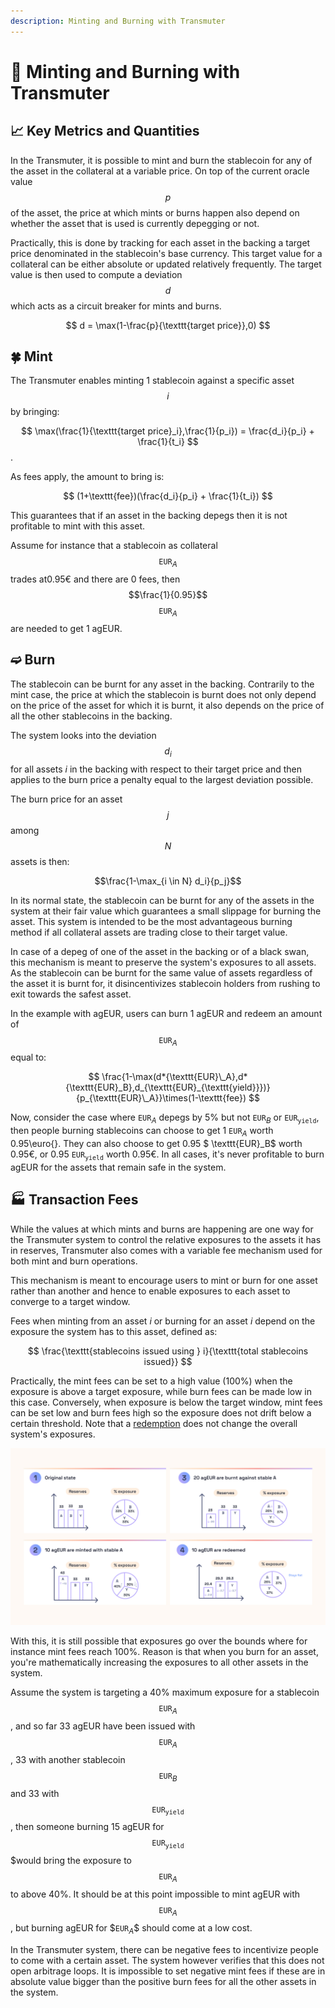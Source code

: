 ```yaml
---
description: Minting and Burning with Transmuter
---
```


# 💱 Minting and Burning with Transmuter

## 📈 Key Metrics and Quantities

In the Transmuter, it is possible to mint and burn the stablecoin for any of the asset in the collateral at a variable price. On top of the current oracle value $$ p $$ of the asset, the price at which mints or burns happen also depend on whether the asset that is used is currently depegging or not.

Practically, this is done by tracking for each asset in the backing a target price denominated in the stablecoin's base currency. This target value for a collateral can be either absolute or updated relatively frequently. The target value is then used to compute a deviation $$ d $$ which acts as a circuit breaker for mints and burns.

$$ d = \max(1-\frac{p}{\texttt{target price}},0) $$

## 🍀 Mint

The Transmuter enables minting 1 stablecoin against a specific asset $$ i $$ by bringing:

$$ \max(\frac{1}{\texttt{target price}_i},\frac{1}{p_i}) = \frac{d_i}{p_i} + \frac{1}{t_i} $$.

As fees apply, the amount to bring is:

$$ (1+\texttt{fee})(\frac{d_i}{p_i} + \frac{1}{t_i}) $$

This guarantees that if an asset in the backing depegs then it is not profitable to mint with this asset.

Assume for instance that a stablecoin as collateral $$\texttt{EUR}_A$$ trades at0.95€ and there are 0 fees, then $$\frac{1}{0.95}$$ $$\texttt{EUR}_A$$ are needed to get 1 agEUR.

## ➫ Burn

The stablecoin can be burnt for any asset in the backing. Contrarily to the mint case, the price at which the stablecoin is burnt does not only depend on the price of the asset for which it is burnt, it also depends on the price of all the other stablecoins in the backing.

The system looks into the deviation $$d_i$$ for all assets $i$ in the backing with respect to their target price and then applies to the burn price a penalty equal to the largest deviation possible.

The burn price for an asset $$j$$ among $$N$$ assets is then:

$$\frac{1-\max_{i \in N} d_i}{p_j}$$

In its normal state, the stablecoin can be burnt for any of the assets in the system at their fair value which guarantees a small slippage for burning the asset. This system is intended to be the most advantageous burning method if all collateral assets are trading close to their target value.

In case of a depeg of one of the asset in the backing or of a black swan, this mechanism is meant to preserve the system's exposures to all assets. As the stablecoin can be burnt for the same value of assets regardless of the asset it is burnt for, it disincentivizes stablecoin holders from rushing to exit towards the safest asset.

In the example with agEUR, users can burn 1 agEUR and redeem an amount of $$\texttt{EUR}_A$$ equal to:

$$ \frac{1-\max(d*{\texttt{EUR}\_A},d*{\texttt{EUR}_B},d_{\texttt{EUR}_{\texttt{yield}}})}{p_{\texttt{EUR}\_A}}\times(1-\texttt{fee}) $$

Now, consider the case where $\texttt{EUR}_A$ depegs by 5% but not $\texttt{EUR}_B$ or $\texttt{EUR}_{\texttt{yield}}$, then people burning stablecoins can choose to get $1$ $\texttt{EUR}_A$ worth $0.95$\euro{}. They can also choose to get 0.95 $ \texttt{EUR}_B$ worth 0.95€, or 0.95 $\texttt{EUR}_{\texttt{yield}}$ worth 0.95€. In all cases, it's never profitable to burn agEUR for the assets that remain safe in the system.

## 🏭 Transaction Fees

While the values at which mints and burns are happening are one way for the Transmuter system to control the relative exposures to the assets it has in reserves, Transmuter also comes with a variable fee mechanism used for both mint and burn operations.

This mechanism is meant to encourage users to mint or burn for one asset rather than another and hence to enable exposures to each asset to converge to a target window.

Fees when minting from an asset $i$ or burning for an asset $i$ depend on the exposure the system has to this asset, defined as:

$$ \frac{\texttt{stablecoins issued using } i}{\texttt{total stablecoins issued}} $$

Practically, the mint fees can be set to a high value (100%) when the exposure is above a target exposure, while burn fees can be made low in this case. Conversely, when exposure is below the target window, mint fees can be set low and burn fees high so the exposure does not drift below a certain threshold. Note that a [redemption](./redeem.md) does not change the overall system's exposures.

![Impact of each action on the exposures](../.gitbook/assets/docs-exposure.jpg)

With this, it is still possible that exposures go over the bounds where for instance mint fees reach 100%. Reason is that when you burn for an asset, you're mathematically increasing the exposures to all other assets in the system.

Assume the system is targeting a 40% maximum exposure for a stablecoin $$\texttt{EUR}_A$$, and so far 33 agEUR have been issued with $$\texttt{EUR}_A$$, 33 with another stablecoin $$\texttt{EUR}_B$$ and 33 with $$\texttt{EUR}_{\texttt{yield}} $$, then someone burning 15 agEUR for $$\texttt{EUR}_{\texttt{yield}}$$ $would bring the exposure to $$\texttt{EUR}_A$$ to above 40%. It should be at this point impossible to mint agEUR with $$ \texttt{EUR}_A $$, but burning agEUR for $$\texttt{EUR}_A$\$ should come at a low cost.

In the Transmuter system, there can be negative fees to incentivize people to come with a certain asset. The system however verifies that this does not open arbitrage loops. It is impossible to set negative mint fees if these are in absolute value bigger than the positive burn fees for all the other assets in the system.
